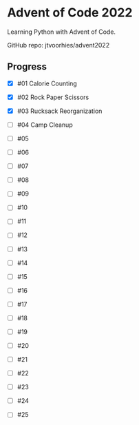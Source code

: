 # Advent of Code 2022

Learning Python with Advent of Code.

GitHub repo: jtvoorhies/advent2022

## Progress

- [x] #01 Calorie Counting
- [x] #02 Rock Paper Scissors
- [x] #03 Rucksack Reorganization
- [ ] #04 Camp Cleanup
- [ ] #05
- [ ] #06
- [ ] #07
- [ ] #08
- [ ] #09
- [ ] #10
- [ ] #11
- [ ] #12
- [ ] #13
- [ ] #14
- [ ] #15
- [ ] #16
- [ ] #17
- [ ] #18
- [ ] #19
- [ ] #20
- [ ] #21
- [ ] #22
- [ ] #23
- [ ] #24
- [ ] #25

